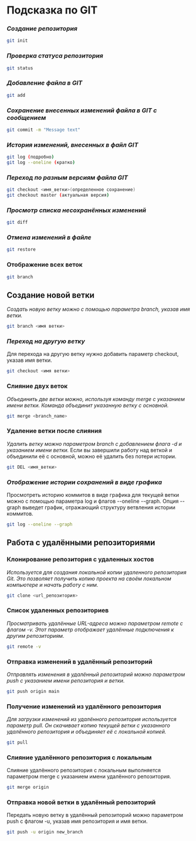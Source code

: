 # **Подсказка по GIT**

### *Создание репозитория*
```sh
git init
```
### *Проверка статуса репозитория*
```sh
git status
```
### *Добавление файла в GIT*
```sh
git add
```
### *Сохранение внесенных изменений файла в GIT с сообщением*
```sh
git commit -m "Message text"
```
### *История изменений, внесенных в файл GIT*
```sh
git log (подробно)
git log --oneline (кратко)
```
### *Переход по разным версиям файла GIT*
```sh
git checkout <имя_ветки>(определенное сохранение)
git checkout master (актуальная версия)
```
### *Просмотр списка несохранённых изменений*
```sh
git diff
```
### *Отмена изменений в файле*
```sh
git restore
```

### Отображение всех веток
```sh
git branch
```

## Создание новой ветки
*Создать новую ветку можно с помощью параметра branch, указав имя ветки.*
```sh
git branch <имя ветки>
```

### *Переход на другую ветку*
Для перехода на другую ветку нужно добавить параметр checkout, указав имя ветки.
```sh
git checkout <имя ветки>
```

### Слияние двух веток
*Объединить две ветки можно, используя команду merge с указанием имени ветки. Команда объединит указанную ветку с основной.*
```sh
git merge <branch_name>
```

### Удаление ветки после слияния
*Удалить ветку можно параметром branch с добавлением флага -d и указанием имени ветки.* 
Если вы завершили работу над веткой и объединили её с основной, можно её удалить без потери истории.
```sh
git DEL <имя_ветки>
```

### *Отображение истории сохранений в виде графика*
Просмотреть историю коммитов в виде графика для текущей ветки можно с помощью параметра log и флагов --oneline --graph. Опция --graph выведет график, отражающий структуру ветвления истории коммитов.
```sh
git log --oneline --graph
```

## Работа с удалёнными репозиториями
### Клонирование репозитория с удаленных хостов
*Используется для создания локальной копии удаленного репозитория Git. Это позволяет получить копию проекта на своём локальном компьютере и начать работу с ним.*
```sh
git clone <url_репозитория>
```

### Список удаленных репозиториев
*Просматривать удалённые URL-адреса можно параметром remote с флагом -v. Этот параметр отображает удалённые подключения к другим репозиториям.*
```sh
git remote -v
```

### Отправка изменений в удалённый репозиторий
*Отправлять изменения в удалённый репозиторий можно параметром push с указанием имени репозитория и ветки.*
```sh
git push origin main
```

### Получение изменений из удалённого репозитория
*Для загрузки изменений из удалённого репозитория используется параметр pull. Он скачивает копию текущей ветки с указанного удалённого репозитория и объединяет её с локальной копией.*
```sh
git pull
```

### Слияние удалённого репозитория с локальным
Слияние удалённого репозитория с локальным выполняется параметром merge с указанием имени удалённого репозитория.
```sh
git merge origin
```

### Отправка новой ветки в удалённый репозиторий
Передать новую ветку в удалённый репозиторий можно параметром push с флагом -u, указав имя репозитория и имя ветки.
```sh
git push -u origin new_branch
```
